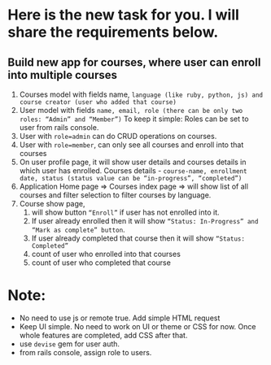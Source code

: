 # Here is the new task for you. I will share the requirements below.
## Build new app for courses, where user can enroll into multiple courses

1. Courses model with fields name, `language (like ruby, python, js) and course creator (user who added that course)`
2. User model with fields `name, email, role (there can be only two roles: “Admin” and “Member”)` To keep it simple: Roles can be set to user from rails console.
3. User with `role=admin` can do CRUD operations on courses.
4. User with `role=member`, can only see all courses and enroll into that courses
5. On user profile page, it will show user details and courses details in which user has enrolled. Courses details - `course-name, enrollment date, status (status value can be “in-progress”, “completed”)`
6. Application Home page => Courses index page => will show list of all courses and filter selection to filter courses by language.
7. Course show page,
    1. will show button `“Enroll”` if user has not enrolled into it.
    2. If user already enrolled then it will show `“Status: In-Progress” and “Mark as complete” button`.
    3. If user already completed that course then it will show `“Status: Completed”`
    4. count of user who enrolled into that courses
    5. count of user who completed that course
# Note:
* No need to use js or remote true. Add simple HTML request
* Keep UI simple. No need to work on UI or theme or CSS for now. Once whole features are completed, add CSS after that.
* use `devise` gem for user auth.
* from rails console, assign role to users.
